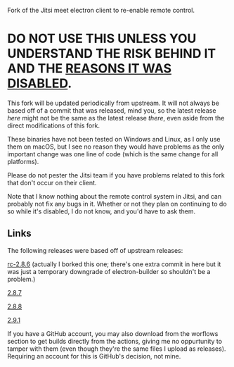 Fork of the Jitsi meet electron client to re-enable remote control.

# **DO NOT USE THIS UNLESS YOU UNDERSTAND THE RISK BEHIND IT AND THE [REASONS IT WAS DISABLED](https://github.com/jitsi/jitsi-meet-electron/security/advisories/GHSA-x4h8-fhrp-pm3p)**.

This fork will be updated periodically from upstream. It will not always be based off of a commit that was released, mind you, so the latest release *here* might not be the same as the latest release *there*, even aside from the direct modifications of this fork.

These binaries have not been tested on Windows and Linux, as I only use them on macOS, but I see no reason they would have problems as the only important change was one line of code (which is the same change for all platforms).

Please do not pester the Jitsi team if you have problems related to this fork that don't occur on their client.

Note that I know nothing about the remote control system in Jitsi, and can probably not fix any bugs in it. Whether or not they plan on continuing to do so while it's disabled, I do not know, and you'd have to ask them.

## Links
The following releases were based off of upstream releases:

[rc-2.8.6](https://github.com/TwoLeggedCat/jitsi-meet-electron/releases/tag/rc-2.8.6) (actually I borked this one; there's one extra commit in here but it was just a temporary downgrade of electron-builder so shouldn't be a problem.)

[2.8.7](https://github.com/TwoLeggedCat/jitsi-meet-electron/releases/tag/rc-2.8.7)

[2.8.8](https://github.com/TwoLeggedCat/jitsi-meet-electron/releases/tag/v2.8.8)

[2.9.1](https://github.com/TwoLeggedCat/jitsi-meet-electron/releases/tag/v2.9.1)

If you have a GitHub account, you may also download from the worflows section to get builds directly from the actions, giving me no oppurtunity to tamper with them (even though they're the same files I upload as releases). Requiring an account for this is GitHub's decision, not mine.
